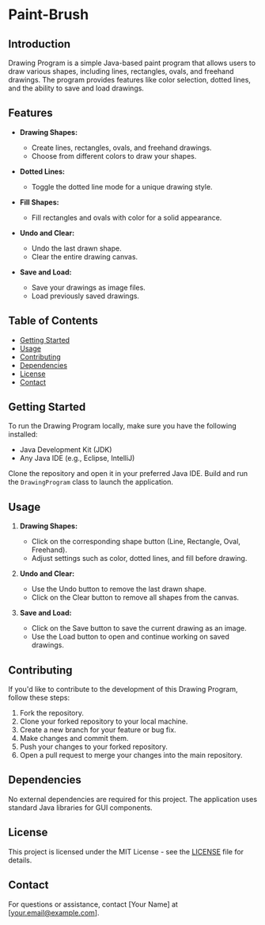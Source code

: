 # Paint-Brush



## Introduction

Drawing Program is a simple Java-based paint program that allows users to draw various shapes, including lines, rectangles, ovals, and freehand drawings. The program provides features like color selection, dotted lines, and the ability to save and load drawings.

## Features

- **Drawing Shapes:**
  - Create lines, rectangles, ovals, and freehand drawings.
  - Choose from different colors to draw your shapes.

- **Dotted Lines:**
  - Toggle the dotted line mode for a unique drawing style.

- **Fill Shapes:**
  - Fill rectangles and ovals with color for a solid appearance.

- **Undo and Clear:**
  - Undo the last drawn shape.
  - Clear the entire drawing canvas.

- **Save and Load:**
  - Save your drawings as image files.
  - Load previously saved drawings.

 ## Table of Contents
- [Getting Started](#getting-started)
- [Usage](#usage)
- [Contributing](#contributing)
- [Dependencies](#dependencies)
- [License](#license)
- [Contact](#contact)

## Getting Started

To run the Drawing Program locally, make sure you have the following installed:

- Java Development Kit (JDK)
- Any Java IDE (e.g., Eclipse, IntelliJ)

Clone the repository and open it in your preferred Java IDE. Build and run the `DrawingProgram` class to launch the application.

## Usage

1. **Drawing Shapes:**
   - Click on the corresponding shape button (Line, Rectangle, Oval, Freehand).
   - Adjust settings such as color, dotted lines, and fill before drawing.

2. **Undo and Clear:**
   - Use the Undo button to remove the last drawn shape.
   - Click on the Clear button to remove all shapes from the canvas.

3. **Save and Load:**
   - Click on the Save button to save the current drawing as an image.
   - Use the Load button to open and continue working on saved drawings.

## Contributing

If you'd like to contribute to the development of this Drawing Program, follow these steps:

1. Fork the repository.
2. Clone your forked repository to your local machine.
3. Create a new branch for your feature or bug fix.
4. Make changes and commit them.
5. Push your changes to your forked repository.
6. Open a pull request to merge your changes into the main repository.

## Dependencies

No external dependencies are required for this project. The application uses standard Java libraries for GUI components.

## License

This project is licensed under the MIT License - see the [LICENSE](LICENSE) file for details.

## Contact

For questions or assistance, contact [Your Name] at [your.email@example.com].
